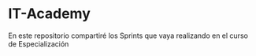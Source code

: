# IT-Academy

En este repositorio compartiré los Sprints que vaya realizando en el curso de Especialización
